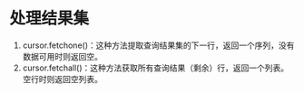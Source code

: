 # 处理结果集<a name="ZH-CN_TOPIC_0000001080209766"></a>

1.  cursor.fetchone\(\)：这种方法提取查询结果集的下一行，返回一个序列，没有数据可用时则返回空。
2.  cursor.fetchall\(\)：这种方法获取所有查询结果（剩余）行，返回一个列表。空行时则返回空列表。

